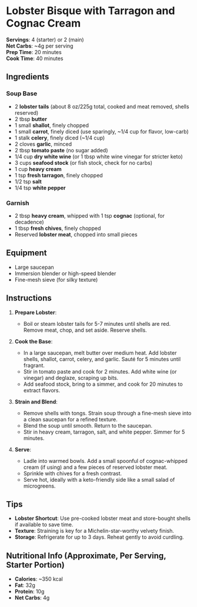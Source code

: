 # Lobster Bisque with Tarragon and Cognac Cream

**Servings**: 4 (starter) or 2 (main)  
**Net Carbs**: ~4g per serving  
**Prep Time**: 20 minutes  
**Cook Time**: 40 minutes  

## Ingredients

### Soup Base
- 2 **lobster tails** (about 8 oz/225g total, cooked and meat removed, shells reserved)
- 2 tbsp **butter**
- 1 small **shallot**, finely chopped
- 1 small **carrot**, finely diced (use sparingly, ~1/4 cup for flavor, low-carb)
- 1 stalk **celery**, finely diced (~1/4 cup)
- 2 cloves **garlic**, minced
- 2 tbsp **tomato paste** (no sugar added)
- 1/4 cup **dry white wine** (or 1 tbsp white wine vinegar for stricter keto)
- 3 cups **seafood stock** (or fish stock, check for no carbs)
- 1 cup **heavy cream**
- 1 tsp **fresh tarragon**, finely chopped
- 1/2 tsp **salt**
- 1/4 tsp **white pepper**

### Garnish
- 2 tbsp **heavy cream**, whipped with 1 tsp **cognac** (optional, for decadence)
- 1 tbsp **fresh chives**, finely chopped
- Reserved **lobster meat**, chopped into small pieces

## Equipment
- Large saucepan
- Immersion blender or high-speed blender
- Fine-mesh sieve (for silky texture)

## Instructions

1. **Prepare Lobster**:
   - Boil or steam lobster tails for 5-7 minutes until shells are red. Remove meat, chop, and set aside. Reserve shells.

2. **Cook the Base**:
   - In a large saucepan, melt butter over medium heat. Add lobster shells, shallot, carrot, celery, and garlic. Sauté for 5 minutes until fragrant.
   - Stir in tomato paste and cook for 2 minutes. Add white wine (or vinegar) and deglaze, scraping up bits.
   - Add seafood stock, bring to a simmer, and cook for 20 minutes to extract flavors.

3. **Strain and Blend**:
   - Remove shells with tongs. Strain soup through a fine-mesh sieve into a clean saucepan for a refined texture.
   - Blend the soup until smooth. Return to the saucepan.
   - Stir in heavy cream, tarragon, salt, and white pepper. Simmer for 5 minutes.

4. **Serve**:
   - Ladle into warmed bowls. Add a small spoonful of cognac-whipped cream (if using) and a few pieces of reserved lobster meat.
   - Sprinkle with chives for a fresh contrast.
   - Serve hot, ideally with a keto-friendly side like a small salad of microgreens.

## Tips
- **Lobster Shortcut**: Use pre-cooked lobster meat and store-bought shells if available to save time.
- **Texture**: Straining is key for a Michelin-star-worthy velvety finish.
- **Storage**: Refrigerate for up to 3 days. Reheat gently to avoid curdling.

## Nutritional Info (Approximate, Per Serving, Starter Portion)
- **Calories**: ~350 kcal
- **Fat**: 32g
- **Protein**: 10g
- **Net Carbs**: 4g